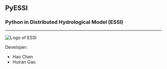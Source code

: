 ## PyESSI
### Python in Distributed Hydrological Model (ESSI)
---
![Logo of ESSI](https://raw.githubusercontent.com/gaohr/MyImages/master/imgs/study/gaohr/ESSI/ESSI_s.jpg "Logo of ESSI")

Developer:

+ Hao Chen
+ Huiran Gao
